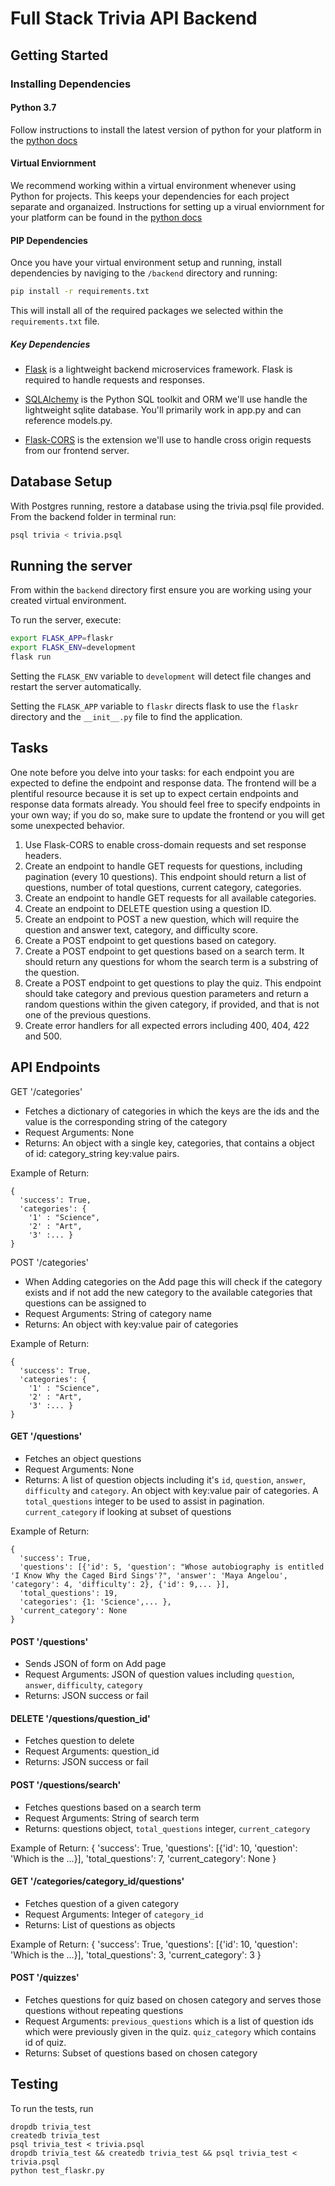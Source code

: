 # Full Stack Trivia API Backend

## Getting Started

### Installing Dependencies

#### Python 3.7

Follow instructions to install the latest version of python for your platform in the [python docs](https://docs.python.org/3/using/unix.html#getting-and-installing-the-latest-version-of-python)

#### Virtual Enviornment

We recommend working within a virtual environment whenever using Python for projects. This keeps your dependencies for each project separate and organaized. Instructions for setting up a virual enviornment for your platform can be found in the [python docs](https://packaging.python.org/guides/installing-using-pip-and-virtual-environments/)

#### PIP Dependencies

Once you have your virtual environment setup and running, install dependencies by naviging to the `/backend` directory and running:

```bash
pip install -r requirements.txt
```

This will install all of the required packages we selected within the `requirements.txt` file.

##### Key Dependencies

- [Flask](http://flask.pocoo.org/)  is a lightweight backend microservices framework. Flask is required to handle requests and responses.

- [SQLAlchemy](https://www.sqlalchemy.org/) is the Python SQL toolkit and ORM we'll use handle the lightweight sqlite database. You'll primarily work in app.py and can reference models.py. 

- [Flask-CORS](https://flask-cors.readthedocs.io/en/latest/#) is the extension we'll use to handle cross origin requests from our frontend server. 

## Database Setup
With Postgres running, restore a database using the trivia.psql file provided. From the backend folder in terminal run:
```bash
psql trivia < trivia.psql
```

## Running the server

From within the `backend` directory first ensure you are working using your created virtual environment.

To run the server, execute:

```bash
export FLASK_APP=flaskr
export FLASK_ENV=development
flask run
```

Setting the `FLASK_ENV` variable to `development` will detect file changes and restart the server automatically.

Setting the `FLASK_APP` variable to `flaskr` directs flask to use the `flaskr` directory and the `__init__.py` file to find the application. 

## Tasks

One note before you delve into your tasks: for each endpoint you are expected to define the endpoint and response data. The frontend will be a plentiful resource because it is set up to expect certain endpoints and response data formats already. You should feel free to specify endpoints in your own way; if you do so, make sure to update the frontend or you will get some unexpected behavior. 

1. Use Flask-CORS to enable cross-domain requests and set response headers. 
2. Create an endpoint to handle GET requests for questions, including pagination (every 10 questions). This endpoint should return a list of questions, number of total questions, current category, categories. 
3. Create an endpoint to handle GET requests for all available categories. 
4. Create an endpoint to DELETE question using a question ID. 
5. Create an endpoint to POST a new question, which will require the question and answer text, category, and difficulty score. 
6. Create a POST endpoint to get questions based on category. 
7. Create a POST endpoint to get questions based on a search term. It should return any questions for whom the search term is a substring of the question. 
8. Create a POST endpoint to get questions to play the quiz. This endpoint should take category and previous question parameters and return a random questions within the given category, if provided, and that is not one of the previous questions. 
9. Create error handlers for all expected errors including 400, 404, 422 and 500. 


## API Endpoints

GET '/categories'
- Fetches a dictionary of categories in which the keys are the ids and the value is the corresponding string of the category
- Request Arguments: None
- Returns: An object with a single key, categories, that contains a object of id: category_string key:value pairs.

Example of Return:
```
{
  'success': True,
  'categories': {
    '1' : "Science",
    '2' : "Art",
    '3' :... }
}
```

POST '/categories'
- When Adding categories on the Add page this will check if the category exists and if not add the new category to the available categories that questions can be assigned to
- Request Arguments: String of category name
- Returns: An object with key:value pair of categories

Example of Return:
```
{
  'success': True,
  'categories': {
    '1' : "Science",
    '2' : "Art",
    '3' :... }
}
```

#### GET '/questions'
- Fetches an object questions
- Request Arguments: None
- Returns: A list of question objects including it's `id`, `question`, `answer`, `difficulty` and `category`. An object with key:value pair of categories. A `total_questions` integer to be used to assist in pagination. `current_category` if looking at subset of questions

Example of Return:
```
{
  'success': True, 
  'questions': [{'id': 5, 'question': "Whose autobiography is entitled 'I Know Why the Caged Bird Sings'?", 'answer': 'Maya Angelou', 'category': 4, 'difficulty': 2}, {'id': 9,... }],
  'total_questions': 19, 
  'categories': {1: 'Science',... }, 
  'current_category': None
}
```

#### POST '/questions'
- Sends JSON of form on Add page
- Request Arguments: JSON of question values including `question`, `answer`, `difficulty`, `category`
- Returns: JSON success or fail

#### DELETE '/questions/question_id'
- Fetches question to delete
- Request Arguments: question_id
- Returns: JSON success or fail

#### POST '/questions/search'
- Fetches questions based on a search term
- Request Arguments: String of search term
- Returns: questions object, `total_questions` integer, `current_category`

Example of Return:
{
  'success': True, 
  'questions': [{'id': 10, 'question': 'Which is the ...}], 
  'total_questions': 7, 
  'current_category': None
}

#### GET '/categories/category_id/questions'
- Fetches question of a given category
- Request Arguments: Integer of `category_id`
- Returns: List of questions as objects

Example of Return:
{
  'success': True, 
  'questions': [{'id': 10, 'question': 'Which is the ...}], 
  'total_questions': 3, 
  'current_category': 3
}

#### POST '/quizzes'
- Fetches questions for quiz based on chosen category and serves those questions without repeating questions
- Request Arguments: `previous_questions` which is a list of question ids which were previously given in the quiz. `quiz_category` which contains id of quiz.
- Returns: Subset of questions based on chosen category

## Testing
To run the tests, run
```
dropdb trivia_test
createdb trivia_test
psql trivia_test < trivia.psql
dropdb trivia_test && createdb trivia_test && psql trivia_test < trivia.psql
python test_flaskr.py
```